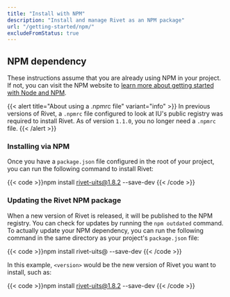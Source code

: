 ```yaml
---
title: "Install with NPM"
description: "Install and manage Rivet as an NPM package"
url: "/getting-started/npm/"
excludeFromStatus: true
---
```

## NPM dependency
These instructions assume that you are already using NPM in your project. If not, you can visit the NPM website to [learn more about getting started with Node and NPM](https://docs.npmjs.com/cli/init).

{{< alert title="About using a .npmrc file" variant="info" >}}
In previous versions of Rivet, a `.npmrc` file configured to look at IU's public registry was required to install Rivet. As of version `1.1.0`, you no longer need a `.npmrc` file.
{{< /alert >}}

### Installing via NPM
Once you have a `package.json` file configured in the root of your project, you can run the following command to install Rivet:

{{< code >}}npm install rivet-uits@1.8.2 --save-dev
{{< /code >}}

### Updating the Rivet NPM package
When a new version of Rivet is released, it will be published to the NPM registry. You can check for updates by running the `npm outdated` command. To actually update your NPM dependency, you can run the following command in the same directory as your project's `package.json` file:

{{< code >}}npm install rivet-uits@<version> --save-dev
{{< /code >}}

In this example, `<version>` would be the new version of Rivet you want to install, such as:

{{< code >}}npm install rivet-uits@1.8.2 --save-dev
{{< /code >}}